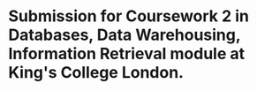 # Submission for Coursework 2 in Databases, Data Warehousing, Information Retrieval module at King's College London.


